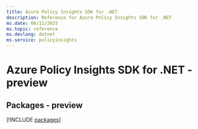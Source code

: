 ```yaml
---
title: Azure Policy Insights SDK for .NET
description: Reference for Azure Policy Insights SDK for .NET
ms.date: 06/11/2025
ms.topic: reference
ms.devlang: dotnet
ms.service: policyinsights
---
```

# Azure Policy Insights SDK for .NET - preview
## Packages - preview
[!INCLUDE [packages](policy-insights-index.md)]